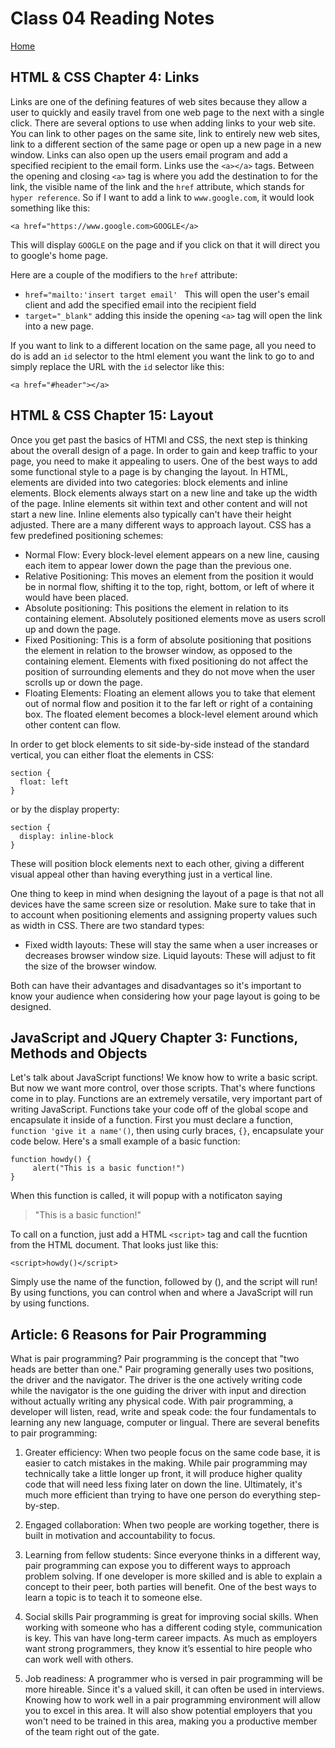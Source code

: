 # Class 04 Reading Notes

[Home](https://penjoe.github.io/reading-notes/)

## HTML & CSS Chapter 4: Links

Links are one of the defining features of web sites because they allow a user to quickly and easily travel from one web page to the next with a single click. There are several options to use when adding links to your web site. You can link to other pages on the same site, link to entirely new web sites, link to a different section of the same page or open up a new page in a new window. Links can also open up the users email program and add a specified recipient to the email form. Links use the `<a></a>` tags. Between the opening and closing `<a>` tag is where you add the destination to for the link, the visible name of the link and the `href` attribute, which stands for `hyper reference`. So if I want to add a link to `www.google.com`, it would look something like this:
```
<a href="https://www.google.com>GOOGLE</a>
```
This will display `GOOGLE` on the page and if you click on that it will direct you to google's home page.

Here are a couple of the modifiers to the `href` attribute:
* `href="mailto:'insert target email' ` This will open the user's email client and add the specified email into the recipient field
* `target="_blank"` adding this inside the opening `<a>` tag will open the link into a new page.

If you want to link to a different location on the same page, all you need to do is add an `id` selector to the html element you want the link to go to and simply replace the URL with the `id` selector like this:
```
<a href="#header"></a>
```

## HTML & CSS Chapter 15: Layout

Once you get past the basics of HTMl and CSS, the next step is thinking about the overall design of a page. In order to gain and keep traffic to your page, you need to make it appealing to users. One of the best ways to add some functional style to a page is by changing the layout. In HTML, elements are divided into two categories: block elements and inline elements. Block elements always start on a new line and take up the width of the page. Inline elements sit within text and other content and will not start a new line. Inline elements also typically can't have their height adjusted. There are a many different ways to approach layout. CSS has a few predefined positioning schemes:
* Normal Flow: Every block-level element appears on a new line, causing each item to appear lower down the page than the previous one.
* Relative Positioning: This moves an element from the position it would be in normal flow, shifting it to the top, right, bottom, or left of where it would have been placed.
* Absolute positioning: This positions the element in relation to its containing element. Absolutely positioned elements move as users scroll up and down the page.
* Fixed Positioning: This is a form of absolute positioning that positions the element in relation to the browser window, as opposed to the containing element. Elements with fixed positioning do not affect the position of surrounding elements and they do not move when the user scrolls up or down the page.
* Floating Elements: Floating an element allows you to take that element out of normal flow and position it to the far left or right of a containing box. The floated element becomes a block-level element around which other content can flow.

In order to get block elements to sit side-by-side instead of the standard vertical, you can either float the elements in CSS:
```
section {
  float: left
}
```
or by the display property:
```
section {
  display: inline-block
}
```
These will position block elements next to each other, giving a different visual appeal other than having everything just in a vertical line.

One thing to keep in mind when designing the layout of a page is that not all devices have the same screen size or resolution. Make sure to take that in to account when positioning elements and assigning property values such as width in CSS. There are two standard types:
* Fixed width layouts: These will stay the same when a user increases or decreases browser window size.
Liquid layouts: These will adjust to fit the size of the browser window.

Both can have their advantages and disadvantages so it's important to know your audience when considering how your page layout is going to be designed.

## JavaScript and JQuery Chapter 3: Functions, Methods and Objects

Let's talk about JavaScript functions! We know how to write a basic script. But now we want more control, over those scripts. That's where functions come in to play. Functions are an extremely versatile, very important part of writing JavaScript. Functions take your code off of the global scope and encapsulate it inside of a function. First you must declare a function, `function 'give it a name'()`,
then using curly braces, `{}`, encapsulate your code below. Here's a small example of a basic function:
```
function howdy() {
     alert("This is a basic function!") 
}
```
When this function is called, it will popup with a notificaton saying 
>"This is a basic function!"

To call on a function, just add a HTML `<script>` tag and call the fucntion from the HTML document. That looks just like this:
```
<script>howdy()</script>
```
Simply use the name of the function, followed by (), and the script will run! By using functions, you can control when and where a JavaScript will run by using functions.

## Article: 6 Reasons for Pair Programming

What is pair programming? Pair programming is the concept that "two heads are better than one." Pair programing generally uses two positions, the driver and the navigator. The driver is the one actively writing code while the navigator is the one guiding the driver with input and direction without actually writing any physical code. With pair programming, a developer will listen, read, write and speak code: the four fundamentals to learning any new language, computer or lingual. There are several benefits to pair programming:

1. Greater efficiency: When two people focus on the same code base, it is easier to catch mistakes in the making. While pair programming may technically take a little longer up front, it will produce higher quality code that will need less fixing later on down the line. Ultimately, it's much more efficient than trying to have one person do everything step-by-step.

2. Engaged collaboration: When two people are working together, there is built in motivation and accountability to focus. 

3. Learning from fellow students: Since everyone thinks in a different way, pair programming can expose you to different ways to approach problem solving. If one developer is more skilled and is able to explain a concept to their peer, both parties will benefit. One of the best ways to learn a topic is to teach it to someone else.

4. Social skills
Pair programming is great for improving social skills. When working with someone who has a different coding style, communication is key. 
This van have long-term career impacts. As much as employers want strong programmers, they know it’s essential to hire people who can work well with others.

6. Job readiness: A programmer who is versed in pair programming will be more hireable. Since it's a valued skill, it can often be used in interviews. Knowing how to work well in a pair programming environment will allow you to excel in this area. It will also show potential employers that you won't need to be trained in this area, making you a productive member of the team right out of the gate.